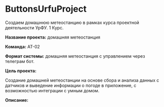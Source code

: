 # ButtonsUrfuProject
Создаем домашнюю метеостанцию в рамках курса проектной деятельности УрФУ. 1 Курс.

<b>Название проекта:</b> домашняя метеостанция

<b>Команда:</b> АТ-02

<b>Формат системы:</b> 
домашняя метеостанция с управлением через телеграм бот.

<b>Цель проекта:</b>  

Создание домашней метеостанции на основе сбора и анализа данных с датчиков и выведение информации о погоде в приложение, с возможностью интеграции с умным домом.

<b>Описание:</b>  
